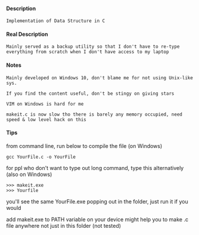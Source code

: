 #### Description

	Implementation of Data Structure in C

#### Real Description

	Mainly served as a backup utility so that I don't have to re-type
	everything from scratch when I don't have access to my laptop

#### Notes

	Mainly developed on Windows 10, don't blame me for not using Unix-like sys.

	If you find the content useful, don't be stingy on giving stars

	VIM on Windows is hard for me

	makeit.c is now slow tho there is barely any memory occupied, need speed & low level hack on this

#### Tips

   from command line, run below to compile the file (on Windows)


	gcc YourFile.c -o YourFile


   for ppl who don't want to type out long command, type this alternatively (also on Windows)


	>>> makeit.exe
	>>> Yourfile


   you'll see the same YourFile.exe popping out in the folder, just run it if you would

   add makeit.exe to PATH variable on your device might help you to make .c file anywhere 
   not just in this folder (not tested)

